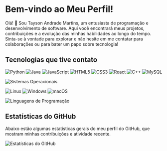 # Bem-vindo ao Meu Perfil!

Olá! 👋 Sou Tayson Andrade Martins, um entusiasta de programação e desenvolvimento de software. Aqui você encontrará meus projetos, contribuições e a evolução das minhas habilidades ao longo do tempo. Sinta-se à vontade para explorar e não hesite em me contatar para colaborações ou para bater um papo sobre tecnologia!

## Tecnologias que tive contato

![Python](https://img.shields.io/badge/-Python-3776AB?style=flat&logo=python&logoColor=white)
![Java](https://img.shields.io/badge/-Java-E34F26?style=flat&logo=java&logoColor=white)
![JavaScript](https://img.shields.io/badge/-JavaScript-F7DF1E?style=flat&logo=javascript&logoColor=black)
![HTML5](https://img.shields.io/badge/-HTML5-E34F26?style=flat&logo=html5&logoColor=white)
![CSS3](https://img.shields.io/badge/-CSS3-1572B6?style=flat&logo=css3&logoColor=white)
![React](https://img.shields.io/badge/-React-61DAFB?style=flat&logo=react&logoColor=black)
![C++](https://img.shields.io/badge/-C++-00599C?style=flat&logo=cplusplus&logoColor=white)
![MySQL](https://img.shields.io/badge/-MySQL-4479A1?style=flat&logo=mysql&logoColor=white)

![Sistemas Operacionais](https://img.shields.io/badge/-Sistemas%20Operacionais-000000?style=flat&logo=linux&logoColor=white) 

![Linux](https://img.shields.io/badge/-Linux-FCC624?style=flat&logo=linux&logoColor=black)
![Windows](https://img.shields.io/badge/-Windows-0078D4?style=flat&logo=windows&logoColor=white)
![macOS](https://img.shields.io/badge/-macOS-000000?style=flat&logo=apple&logoColor=white)


![Linguagens de Programação](https://github-readme-stats.vercel.app/api/top-langs/?username=TaysonMartinss&layout=compact&theme=dark)

## Estatísticas do GitHub

Abaixo estão algumas estatísticas gerais do meu perfil do GitHub, que mostram minhas contribuições e atividade recente.

![Estatísticas do GitHub](https://github-readme-stats.vercel.app/api?username=TaysonMartinss&show_icons=true&hide_title=true&hide=prs&count_private=true&theme=dark)


